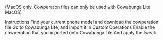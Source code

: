 (MacOS only. Cowperation files can only be used with Cowabunga Lite MacOS)

Instructions
Find your current phone model and download the cowperation file
Go to Cowabunga Lite, and import it in Custom Operations
Enable the cowperation that you imported onto Cowabunga Lite
And apply the tweak

